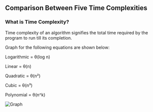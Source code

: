 ## Comparison Between Five Time Complexities

### What is Time Complexity?
Time complexity of an algorithm signifies the total time required by the program to run till its completion.

Graph for the following equations are shown below:

Logarithmic = θ(log n)

Linear = θ(n)

Quadratic = θ(n²)

Cubic = θ(n³)

Polynomial = θ(n^k)

![Graph](https://user-images.githubusercontent.com/38761302/120105031-26bc2480-c179-11eb-8b57-0a1c83832d13.png)



